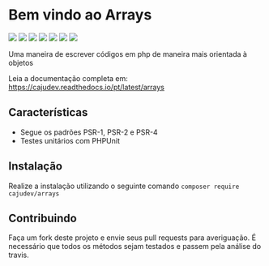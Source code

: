 # Bem vindo ao Arrays

[![](https://img.shields.io/packagist/v/cajudev/arrays.svg)](https://packagist.org/packages/cajudev/arrays)
[![](https://img.shields.io/packagist/dt/cajudev/arrays.svg)](https://packagist.org/packages/cajudev/arrays)
[![](https://img.shields.io/github/license/cajudev/arrays.svg)](https://raw.githubusercontent.com/cajudev/arrays/master/LICENSE)
[![](https://img.shields.io/travis/cajudev/arrays.svg)](https://travis-ci.org/cajudev/arrays)
[![](https://coveralls.io/repos/github/cajudev/arrays/badge.svg?branch=master)](https://coveralls.io/github/cajudev/arrays)
[![](https://img.shields.io/github/issues/cajudev/arrays.svg)](https://github.com/cajudev/arrays/issues)
[![](https://img.shields.io/github/contributors/cajudev/arrays.svg)](https://github.com/cajudev/arrays/graphs/contributors)

Uma maneira de escrever códigos em php de maneira mais orientada à objetos

Leia a documentação completa em: https://cajudev.readthedocs.io/pt/latest/arrays

## Características

-   Segue os padrões PSR-1, PSR-2 e PSR-4
-   Testes unitários com PHPUnit

## Instalação

Realize a instalação utilizando o seguinte comando ``composer require cajudev/arrays``

## Contribuindo

Faça um fork deste projeto e envie seus pull requests para averiguação. É necessário que todos os métodos sejam testados e passem pela análise do travis.
